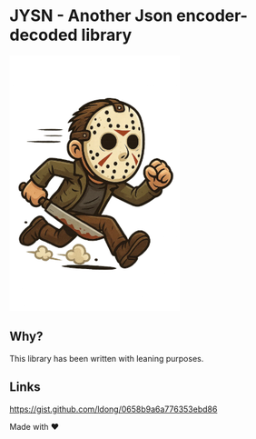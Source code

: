 # JYSN - Another Json encoder-decoded library
![image](doc/logo_300.webp)

## Why?
This library has been written with leaning purposes.

## Links
https://gist.github.com/ldong/0658b9a6a776353ebd86

Made with :heart:
